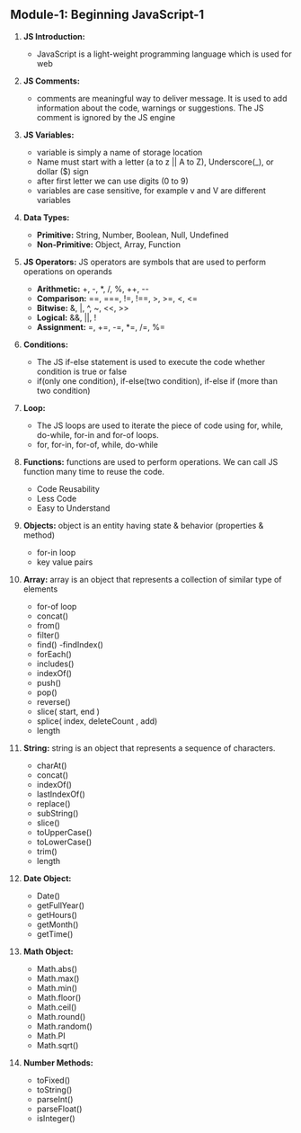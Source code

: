 ## Module-1: Beginning JavaScript-1

1. **JS Introduction:**

   - JavaScript is a light-weight programming language which is used for web

1. **JS Comments:**

   - comments are meaningful way to deliver message. It is used to add information about the code, warnings or suggestions. The JS comment
     is ignored by the JS engine

1. **JS Variables:**

   - variable is simply a name of storage location
   - Name must start with a letter (a to z || A to Z), Underscore(\_), or dollar ($) sign
   - after first letter we can use digits (0 to 9)
   - variables are case sensitive, for example v and V are different variables

1. **Data Types:**

   - **Primitive:** String, Number, Boolean, Null, Undefined
   - **Non-Primitive:** Object, Array, Function

1. **JS Operators:** JS operators are symbols that are used to perform operations on operands

   - **Arithmetic:** +, -, \*, /, %, ++, --
   - **Comparison:** ==, ===, !=, !==, >, >=, <, <=
   - **Bitwise:** &, |, ^, ~, <<, >>
   - **Logical:** &&, ||, !
   - **Assignment:** =, +=, -=, \*=, /=, %=

1. **Conditions:**

   - The JS if-else statement is used to execute the code whether condition is true or false
   - if(only one condition), if-else(two condition), if-else if (more than two condition)

1. **Loop:**

   - The JS loops are used to iterate the piece of code using for, while, do-while, for-in and for-of loops.
   - for, for-in, for-of, while, do-while

1. **Functions:** functions are used to perform operations. We can call JS function many time to reuse the code.

   - Code Reusability
   - Less Code
   - Easy to Understand

1. **Objects:** object is an entity having state & behavior (properties & method)

   - for-in loop
   - key value pairs

1. **Array:** array is an object that represents a collection of similar type of elements

   - for-of loop
   - concat()
   - from()
   - filter()
   - find()
     -findIndex()
   - forEach()
   - includes()
   - indexOf()
   - push()
   - pop()
   - reverse()
   - slice( start, end )
   - splice( index, deleteCount , add)
   - length

1. **String:** string is an object that represents a sequence of characters.

   - charAt()
   - concat()
   - indexOf()
   - lastIndexOf()
   - replace()
   - subString()
   - slice()
   - toUpperCase()
   - toLowerCase()
   - trim()
   - length

1. **Date Object:**

   - Date()
   - getFullYear()
   - getHours()
   - getMonth()
   - getTime()

1. **Math Object:**

   - Math.abs()
   - Math.max()
   - Math.min()
   - Math.floor()
   - Math.ceil()
   - Math.round()
   - Math.random()
   - Math.PI
   - Math.sqrt()

1. **Number Methods:**
   - toFixed()
   - toString()
   - parseInt()
   - parseFloat()
   - isInteger()
